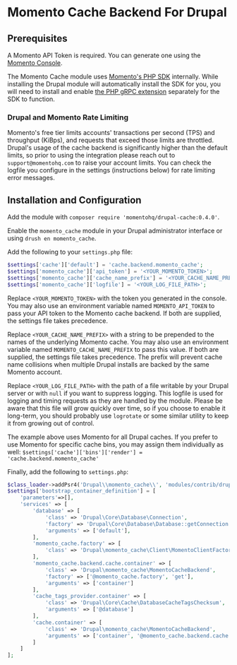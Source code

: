 # Momento Cache Backend For Drupal

## Prerequisites

A Momento API Token is required. You can generate one using the [Momento Console](https://console.gomomento.com/).

The Momento Cache module uses [Momento's PHP SDK](https://docs.momentohq.com/cache/develop/sdks/php) internally. While installing the Drupal module will automatically install the SDK for you, you will need to install and enable [the PHP gRPC extension](https://github.com/grpc/grpc/blob/master/src/php/README.md) separately for the SDK to function.

### Drupal and Momento Rate Limiting

Momento's free tier limits accounts' transactions per second (TPS) and throughput (KiBps), and requests that exceed those limits are throttled. Drupal's usage of the cache backend is significantly higher than the default limits, so prior to using the integration please reach out to `support@momentohq.com` to raise your account limits. You can check the logfile you configure in the settings (instructions below) for rate limiting error messages.

## Installation and Configuration

Add the module with `composer require 'momentohq/drupal-cache:0.4.0'`.

Enable the `momento_cache` module in your Drupal administrator interface or using `drush en momento_cache`.  

Add the following to your `settings.php` file: 

```php
$settings['cache']['default'] = 'cache.backend.momento_cache';
$settings['momento_cache']['api_token'] = '<YOUR_MOMENTO_TOKEN>';
$settings['momento_cache']['cache_name_prefix'] = '<YOUR_CACHE_NAME_PREFIX>';
$settings['momento_cache']['logfile'] = '<YOUR_LOG_FILE_PATH>';
```

Replace `<YOUR_MOMENTO_TOKEN>` with the token you generated in the console. You may also use an environment variable named `MOMENTO_API_TOKEN` to pass your API token to the Momento cache backend. If both are supplied, the settings file takes precedence.

Replace `<YOUR_CACHE_NAME_PREFIX>` with a string to be prepended to the names of the underlying Momento cache. You may also use an environment variable named `MOMENTO_CACHE_NAME_PREFIX` to pass this value. If both are supplied, the settings file takes precedence. The prefix will prevent cache name collisions when multiple Drupal installs are backed by the same Momento account.

Replace `<YOUR_LOG_FILE_PATH>` with the path of a file writable by your Drupal server or with `null` if you want to suppress logging. This logfile is used for logging and timing requests as they are handled by the module. Please be aware that this file will grow quickly over time, so if you choose to enable it long-term, you should probably use `logrotate` or some similar utility to keep it from growing out of control.

The example above uses Momento for all Drupal caches. If you prefer to use Momento for specific cache bins, you may assign them individually as well: `$settings['cache']['bins']['render'] = 'cache.backend.momento_cache'`

Finally, add the following to `settings.php`:

```php
$class_loader->addPsr4('Drupal\\momento_cache\\', 'modules/contrib/drupal-cache/src');
$settings['bootstrap_container_definition'] = [
    'parameters'=>[],
    'services' => [
        'database' => [
            'class' => 'Drupal\Core\Database\Connection',
            'factory' => 'Drupal\Core\Database\Database::getConnection',
            'arguments' => ['default'],
        ],
        'momento_cache.factory' => [
            'class' => 'Drupal\momento_cache\Client\MomentoClientFactory'
        ],
        'momento_cache.backend.cache.container' => [
            'class' => 'Drupal\momento_cache\MomentoCacheBackend',
            'factory' => ['@momento_cache.factory', 'get'],
            'arguments' => ['container']
        ],
        'cache_tags_provider.container' => [
            'class' => 'Drupal\Core\Cache\DatabaseCacheTagsChecksum',
            'arguments' => ['@database']
        ],
        'cache.container' => [
            'class' => 'Drupal\momento_cache\MomentoCacheBackend',
            'arguments' => ['container', '@momento_cache.backend.cache.container', '@cache_tags_provider.container']
        ]
    ]
];
```
